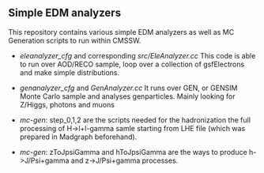 Simple EDM analyzers
-------------------

This repository contains various simple EDM analyzers as well as MC Generation scripts to run within CMSSW.


 * *eleanalyzer_cfg* and corresponding *src/EleAnalyzer.cc*
This code is able to run over AOD/RECO sample, loop over a collection of gsfElectrons and make simple distributions. 

 * *genanalyzer_cfg* and *GenAnalyzer.cc*
It runs over GEN, or GENSIM Monte Carlo sample and analyses genparticles. Mainly looking for Z/Higgs, photons and muons


 * *mc-gen*: step_0,1,2 are the scripts needed for the hadronization the full processing of H->l+l-gamma samle starting from LHE file (which was prepared in Madgraph beforehand).
 * *mc-gen*: zToJpsiGamma and hToJpsiGamma are the ways to produce  h->J/Psi+gamma and z->J/Psi+gamma processes.
